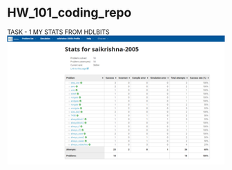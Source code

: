 # HW_101_coding_repo

TASK - 1
MY STATS FROM HDLBITS
![image alt](https://github.com/saikrishna-230021/HW_101_coding_repo/blob/1eff92ce575af3c159e5460f8dc70277175aa1b4/Screenshot%202025-02-22%20194959.png)
